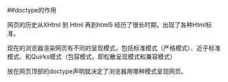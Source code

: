 ##doctype的作用

网页的历史从XHtml 到 Html 再到html5 经历了很长时期，出现了各种Html标准。

现在的浏览器渲染网页有不同的呈现模式，包括标准模式（严格模式）、近乎标准模式、和Quirks模式（包容模式，即松散呈现模式和兼容模式）

放在网页顶部的doctype声明就决定了浏览器用哪种模式呈现网页。
